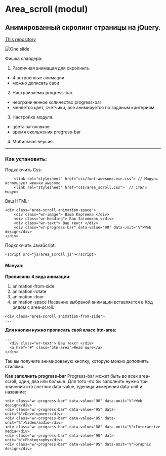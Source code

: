 # Area_scroll (modul)
## Анимированный скролинг страницы на jQuery.

[This repository](https://github.com/AndreiKaragayr/module_kai-scroll.git)

![One slide](img/overlap-slide-2-1.jpg "One slide")

Фишка слайдера:
1. Различная анимация для скролинга.
  + 4 встроенные анимации
  + можно дописать свои
2. Настраиваемы progress-bar.
  + неограниченное количество progress-bar
  + меняется цвет, счетчики, все анимируется по заданым критериям
3. Настройка модуля.
  + цвета заголовков
  + время скольжения progress-bar
4. Мобильная версия.
***
### Как установить:
Подключить Css:
```
	<link rel="stylesheet" href="css/font-awesome.min.css"> // Модуль использует иконки awesome
	<link rel="stylesheet" href="css/area_scroll.css">  // стили модуля
```
Ваш HTML:
```
<div class="area-scroll animation-space">
	<div class="wr-image"> Ваша Картинка </div>
	<div class="wr-heading"> Ваш Заголовок </div>
	<div class="wr-text"> Ваш текст </div>
	<div class="wr-progress-bar" data-value="90" data-unit="%">Web design</div>
</div>
```

Подключить JavaScript:
```
<script src="js/area_scroll.js"></script>
```
#### Мануал:
**Прописаны 4 вида анимации:**
1. animation-from-side
2. animation-rotate
3. animation-door
4. animation-space
Название выбраной анимации вставляется в Код рядом с area-scroll:
```
<div class="area-scroll animation-from-side">
...
```
**Для кнопки нужно прописать свой класс btn-area:**

```
...
  <div class="wr-text"> Ваш текст </div>
  <a href="#" class="btn-area">Read more</a>
</div>
```
Так вы получите анимированую кнопку, которую можно дополнять стилями.

**Как заполнить progress-bar**
Progress-bar может быть во всех area-scroll, один, два или больше.
Для того что бы заполнить  нужно три значения это счетчик data-value, еденица измерения data-unit и название:

```
<div class="wr-progress-bar" data-value="90" data-unit="%">Web design</div>
<div class="wr-progress-bar" data-value="95" data-unit="%">Development</div>
<div class="wr-progress-bar" data-value="85" data-unit="%">Video/audio</div>
<div class="wr-progress-bar" data-value="88" data-unit="%">Interactive media</div>
<div class="wr-progress-bar" data-value="90" data-unit="%">Photography</div>
<div class="wr-progress-bar" data-value="95" data-unit="%">Graphic design</div>
```

